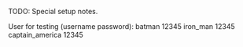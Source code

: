 TODO: Special setup notes.


User for testing (username password):
batman 12345
iron_man 12345
captain_america 12345

